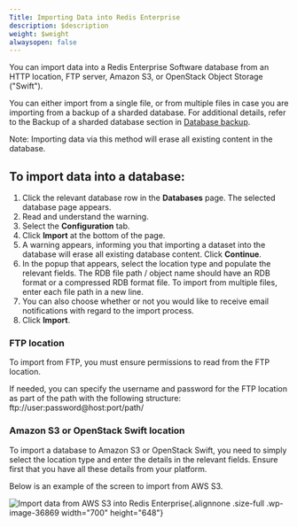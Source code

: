 ```yaml
---
Title: Importing Data into Redis Enterprise
description: $description
weight: $weight
alwaysopen: false
---
```

You can import data into a Redis Enterprise Software database from an
HTTP location, FTP server, Amazon S3, or OpenStack Object Storage
("Swift").

You can either import from a single file, or from multiple files in case
you are importing from a backup of a sharded database. For additional
details, refer to the Backup of a sharded database section in [Database
backup](/redis-enterprise-documentation/database-configuration/database-backup).

Note: Importing data via this method will erase all existing content in
the database.

To import data into a database:
-------------------------------

1.  Click the relevant database row in the **Databases** page. The
    selected database page appears.
2.  Read and understand the warning.
3.  Select the **Configuration** tab.
4.  Click **Import** at the bottom of the page.
5.  A warning appears, informing you that importing a dataset into the
    database will erase all existing database content. Click
    **Continue**.
6.  In the popup that appears, select the location type and populate the
    relevant fields. The RDB file path / object name should have an RDB
    format or a compressed RDB format file. To import from multiple
    files, enter each file path in a new line.
7.  You can also choose whether or not you would like to receive email
    notifications with regard to the import process.
8.  Click **Import**.

### FTP location

To import from FTP, you must ensure permissions to read from the FTP
location.

If needed, you can specify the username and password for the FTP
location as part of the path with the following structure:
ftp://user:password\@host:port/path/

### Amazon S3 or OpenStack Swift location

To import a database to Amazon S3 or OpenStack Swift, you need to simply
select the location type and enter the details in the relevant fields.
Ensure first that you have all these details from your platform.

Below is an example of the screen to import from AWS S3.

![Import data from AWS S3 into Redis
Enterprise](/images/rs/import_amazon_s3.png){.alignnone
.size-full .wp-image-36869 width="700" height="648"}
